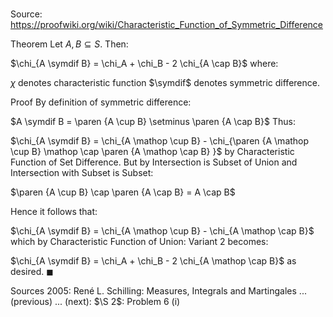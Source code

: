 # 

Source: https://proofwiki.org/wiki/Characteristic_Function_of_Symmetric_Difference

Theorem
Let $A, B \subseteq S$.
Then:

$\chi_{A \symdif B} = \chi_A + \chi_B - 2 \chi_{A \cap B}$
where:

$\chi$ denotes characteristic function
$\symdif$ denotes symmetric difference.


Proof
By definition of symmetric difference:

$A \symdif B = \paren {A \cup B} \setminus \paren {A \cap B}$
Thus:

$\chi_{A \symdif B} = \chi_{A \mathop \cup B} - \chi_{\paren {A \mathop \cup B} \mathop \cap \paren {A \mathop \cap B} }$
by Characteristic Function of Set Difference.
But by Intersection is Subset of Union and Intersection with Subset is Subset:

$\paren {A \cup B} \cap \paren {A \cap B} = A \cap B$

Hence it follows that:

$\chi_{A \symdif B} = \chi_{A \mathop \cup B} - \chi_{A \mathop \cap B}$
which by Characteristic Function of Union: Variant 2 becomes:

$\chi_{A \symdif B} = \chi_A + \chi_B - 2 \chi_{A \mathop \cap B}$
as desired.
$\blacksquare$


Sources
2005: René L. Schilling: Measures, Integrals and Martingales ... (previous) ... (next): $\S 2$: Problem $6 \ \text{(i)}$




